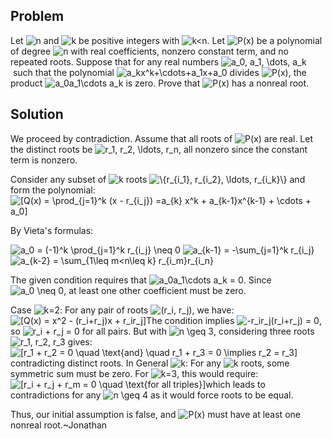 ## Problem

Let ![$n$](https://latex.artofproblemsolving.com/1/7/4/174fadd07fd54c9afe288e96558c92e0c1da733a.png) and ![$k$](https://latex.artofproblemsolving.com/8/c/3/8c325612684d41304b9751c175df7bcc0f61f64f.png) be positive integers with ![$k<n$](https://latex.artofproblemsolving.com/7/4/0/7400e866ec206aeeca3f416d787b8bbeed9e1b54.png). Let ![$P(x)$](https://latex.artofproblemsolving.com/6/e/f/6efaaf74e576202fad965134bc49c6a34aac4c30.png) be a polynomial of degree ![$n$](https://latex.artofproblemsolving.com/1/7/4/174fadd07fd54c9afe288e96558c92e0c1da733a.png) with real coefficients, nonzero constant term, and no repeated roots. Suppose that for any real numbers ![$a_0, a_1, \dots, a_k$](https://latex.artofproblemsolving.com/d/0/c/d0c9fcfb0bca83ce1b069481930e7d18723dc87e.png) such that the polynomial ![$a_kx^k+\cdots+a_1x+a_0$](https://latex.artofproblemsolving.com/4/8/e/48e62d7addb7049530e9be2c26abb6a6fbd16590.png) divides ![$P(x)$](https://latex.artofproblemsolving.com/6/e/f/6efaaf74e576202fad965134bc49c6a34aac4c30.png), the product ![$a_0a_1\cdots a_k$](https://latex.artofproblemsolving.com/2/b/9/2b956769dee0aab3260aa7708dd91d3e8dddf497.png) is zero. Prove that ![$P(x)$](https://latex.artofproblemsolving.com/6/e/f/6efaaf74e576202fad965134bc49c6a34aac4c30.png) has a nonreal root.

## Solution

We proceed by contradiction. Assume that all roots of ![$P(x)$](https://latex.artofproblemsolving.com/6/e/f/6efaaf74e576202fad965134bc49c6a34aac4c30.png) are real. Let the distinct roots be ![$r_1, r_2, \ldots, r_n$](https://latex.artofproblemsolving.com/2/a/f/2aff5975895bdfe4500899889b436976c63c69bd.png), all nonzero since the constant term is nonzero.

Consider any subset of ![$k$](https://latex.artofproblemsolving.com/8/c/3/8c325612684d41304b9751c175df7bcc0f61f64f.png) roots ![$\{r_{i_1}, r_{i_2}, \ldots, r_{i_k}\}$](https://latex.artofproblemsolving.com/a/5/4/a542075244cf88feaa6cc1d84176fd61fd57cd43.png) and form the polynomial:![\[Q(x) = \prod_{j=1}^k (x - r_{i_j}) =a_{k} x^k + a_{k-1}x^{k-1} + \cdots + a_0\]](https://latex.artofproblemsolving.com/9/b/2/9b2141968123f687e13045129703ad17d8c89d30.png)

By Vieta's formulas:

![$a_0 = (-1)^k \prod_{j=1}^k r_{i_j} \neq 0$](https://latex.artofproblemsolving.com/9/4/7/9475ff2171601c7112541fe326e907a934f0c9c6.png) ![$a_{k-1} = -\sum_{j=1}^k r_{i_j}$](https://latex.artofproblemsolving.com/b/5/b/b5b0bad88bc9e35b6828a83ec12ae01505ac50a0.png) ![$a_{k-2} = \sum_{1\leq m<n\leq k} r_{i_m}r_{i_n}$](https://latex.artofproblemsolving.com/5/2/7/52754e22f6491eacdf6f44e9963f407d38303063.png)

  
The given condition requires that ![$a_0a_1\cdots a_k = 0$](https://latex.artofproblemsolving.com/a/c/e/ace148188777577c624b8d69e1450a4114aa2533.png). Since ![$a_0 \neq 0$](https://latex.artofproblemsolving.com/0/2/6/026d01d3f2600a7e756cb88c0a4e32d752279c4d.png), at least one other coefficient must be zero.

Case ![$k=2$](https://latex.artofproblemsolving.com/4/f/6/4f681bd84648c174d45eed0037702cae77ed0686.png): For any pair of roots ![$(r_i, r_j)$](https://latex.artofproblemsolving.com/b/4/0/b409f2636794495eadf4eafca866071648fc2c6c.png), we have:![\[Q(x) = x^2 - (r_i+r_j)x + r_ir_j\]](https://latex.artofproblemsolving.com/6/5/a/65af0f31e4addf9550395101da43afa3d12f5969.png)The condition implies ![$-r_ir_j(r_i+r_j) = 0$](https://latex.artofproblemsolving.com/2/a/8/2a82254bd55b505520c2c5c524ea339393e4a345.png), so ![$r_i + r_j = 0$](https://latex.artofproblemsolving.com/6/1/c/61cf6a44a40aaf1c548f335876ca29d87b712ff9.png) for all pairs. But with ![$n \geq 3$](https://latex.artofproblemsolving.com/4/9/e/49e6a2d706867d6652d7edadccc3fd034130bd98.png), considering three roots ![$r_1, r_2, r_3$](https://latex.artofproblemsolving.com/e/d/2/ed2b055c89a98960f69ada4b7990044d435b27b1.png) gives:![\[r_1 + r_2 = 0 \quad \text{and} \quad r_1 + r_3 = 0 \implies r_2 = r_3\]](https://latex.artofproblemsolving.com/c/2/3/c237efaff6d1e1faf52f83350315d0378c5c8013.png)contradicting distinct roots. In General ![$k$](https://latex.artofproblemsolving.com/8/c/3/8c325612684d41304b9751c175df7bcc0f61f64f.png): For any ![$k$](https://latex.artofproblemsolving.com/8/c/3/8c325612684d41304b9751c175df7bcc0f61f64f.png) roots, some symmetric sum must be zero. For ![$k=3$](https://latex.artofproblemsolving.com/3/3/5/3359f43f0fd0ed3b672d389374aecd0360921a47.png), this would require:![\[r_i + r_j + r_m = 0 \quad \text{for all triples}\]](https://latex.artofproblemsolving.com/5/c/7/5c77288f7998b7ae88e42f738e5277b8783b0ff3.png)which leads to contradictions for any ![$n \geq 4$](https://latex.artofproblemsolving.com/8/3/8/83870118206bd0e612b5c9e3def2ef95460e368b.png) as it would force roots to be equal.

Thus, our initial assumption is false, and ![$P(x)$](https://latex.artofproblemsolving.com/6/e/f/6efaaf74e576202fad965134bc49c6a34aac4c30.png) must have at least one nonreal root.~Jonathan